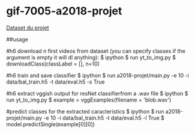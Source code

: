 # gif-7005-a2018-projet

[Dataset du projet](https://research.google.com/audioset/download.html)

##usage

#h6 download n first videos from dataset (you can specify classes if the argument is empty it will dl anything):
$ ipython
$ run yt_to_img.py
$ downloadClass(classLabel = [], n=10)

#h6 train and save classifier 
$ ipython
$ run a2018-projet/main.py -e 10 -i data/bal_train.h5 -t data/eval.h5 -s True

#h6 extract vggish output for resNet classifierfrom a .wav file 
$ ipython
$ run yt_to_img.py
$ example = vggExamples(filename = 'blob.wav')

#predict classes for the extracted caracteristics
$ ipython
$ run a2018-projet/main.py -e 10 -i data/bal_train.h5 -t data/eval.h5 -l True
$ model.predictSingle(example[0][0])
